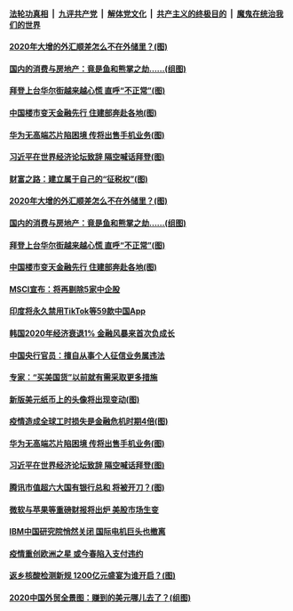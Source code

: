 ####  [法轮功真相](../../../../basic/blob/master/README.md?t=01272031) &nbsp;|&nbsp; [九评共产党](../../../../9ping.md/blob/master/README.md?t=01272031) &nbsp;|&nbsp; [解体党文化](../../../../jtdwh.md/blob/master/README.md?t=01272031)  &nbsp;|&nbsp; [共产主义的终极目的](../../../../gczydzjmd.md/blob/master/README.md?t=01272031) &nbsp;|&nbsp; [魔鬼在统治我们的世界](../../../../mgztzwmdsj.md/blob/master/README.md?t=01272031) 

#### [2020年大增的外汇顺差怎么不在外储里？(图)](../pages/p5/960481.md?t=01272031) 

#### [国内的消费与房地产：竟是鱼和熊掌之劫……(组图)](../pages/p5/960466.md?t=01272031) 

#### [拜登上台华尔街越来越心慌 直呼“不正常”(图)](../pages/p5/960445.md?t=01272031) 

#### [中国楼市变天金融先行 住建部奔赴各地(图)](../pages/p5/960420.md?t=01272031) 

#### [华为无高端芯片陷困境 传将出售手机业务(图)](../pages/p5/960343.md?t=01272031) 

#### [习近平在世界经济论坛致辞 隔空喊话拜登(图)](../pages/p5/960325.md?t=01272031) 

#### [财富之路：建立属于自己的“征税权”(图)](../pages/p5/960484.md?t=01272031) 

#### [2020年大增的外汇顺差怎么不在外储里？(图)](../pages/p5/960481.md?t=01272031) 

#### [国内的消费与房地产：竟是鱼和熊掌之劫……(组图)](../pages/p5/960466.md?t=01272031) 

#### [拜登上台华尔街越来越心慌 直呼“不正常”(图)](../pages/p5/960445.md?t=01272031) 

#### [中国楼市变天金融先行 住建部奔赴各地(图)](../pages/p5/960420.md?t=01272031) 

#### [MSCI宣布：将再剔除5家中企股](../pages/p5/960393.md?t=01272031) 

#### [印度将永久禁用TikTok等59款中国App](../pages/p5/960392.md?t=01272031) 

#### [韩国2020年经济衰退1% 金融风暴来首次负成长](../pages/p5/960391.md?t=01272031) 

#### [中国央行官员：擅自从事个人征信业务属违法](../pages/p5/960390.md?t=01272031) 

#### [专家：“买美国货”以前就有需采取更多措施](../pages/p5/960360.md?t=01272031) 

#### [新版美元纸币上的头像将出现变动(图)](../pages/p5/960359.md?t=01272031) 

#### [疫情造成全球工时损失是金融危机时期4倍(图)](../pages/p5/960353.md?t=01272031) 

#### [华为无高端芯片陷困境 传将出售手机业务(图)](../pages/p5/960343.md?t=01272031) 

#### [习近平在世界经济论坛致辞 隔空喊话拜登(图)](../pages/p5/960325.md?t=01272031) 

#### [腾讯市值超六大国有银行总和 将被开刀？(图)](../pages/p5/960316.md?t=01272031) 

#### [微软与苹果等重磅财报将出炉 美股市场生变](../pages/p5/960313.md?t=01272031) 

#### [IBM中国研究院悄然关闭 国际电机巨头也撤离](../pages/p5/960305.md?t=01272031) 

#### [疫情重创欧洲之星 或今春陷入支付违约](../pages/p5/960303.md?t=01272031) 

#### [返乡核酸检测新规 1200亿元盛宴为谁开启？(图)](../pages/p5/960267.md?t=01272031) 

#### [2020中国外贸全景图：赚到的美元哪儿去了？(组图)](../pages/p5/960231.md?t=01272031) 

